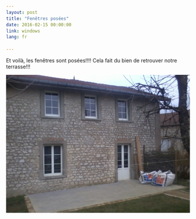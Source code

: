 ```yaml
---
layout: post
title: "Fenêtres posées"
date: 2016-02-15 00:00:00
link: windows
lang: fr

---
```


Et voilà, les fenêtres sont posées!!!!
Cela fait du bien de retrouver notre terrasse!!!


![](/images/fenetresPosees.jpg)


